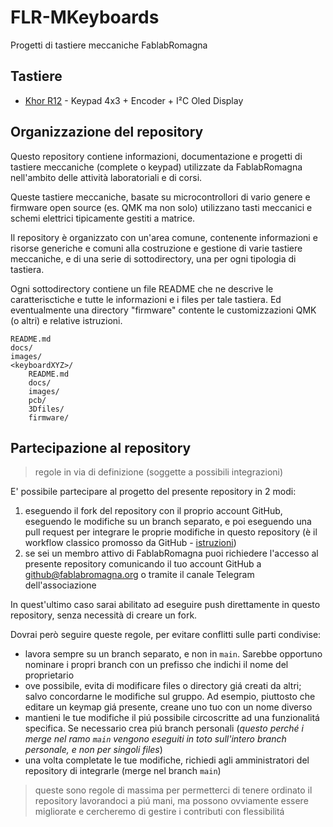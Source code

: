 # FLR-MKeyboards

Progetti di tastiere meccaniche FablabRomagna


## Tastiere

- [Khor R12](khor_r12/) - Keypad 4x3 + Encoder +  I²C Oled Display 
## Organizzazione del repository

Questo repository contiene informazioni, documentazione e progetti di tastiere meccaniche (complete o keypad) utilizzate da FablabRomagna nell'ambito delle attività laboratoriali e di corsi.

Queste tastiere meccaniche, basate su microcontrollori di vario genere e firmware open source (es. QMK ma non solo) utilizzano tasti meccanici e schemi elettrici tipicamente gestiti a matrice.

Il repository è organizzato con un'area comune, contenente informazioni e risorse generiche e comuni alla costruzione e gestione di varie tastiere meccaniche, e di una serie di sottodirectory, una per ogni tipologia di tastiera.

Ogni sottodirectory contiene un file README che ne descrive le caratterisctiche e tutte le informazioni e i files per tale tastiera. Ed eventualmente una directory "firmware" contente le customizzazioni QMK (o altri) e relative istruzioni.

```
README.md
docs/
images/
<keyboardXYZ>/
    README.md
    docs/
    images/
    pcb/
    3Dfiles/
    firmware/

```





## Partecipazione al repository

> regole in via di definizione (soggette a possibili integrazioni)

E' possibile partecipare al progetto del presente repository in 2 modi:

1. eseguendo il fork del repository con il proprio account GitHub, eseguendo le modifiche su un branch separato, e poi eseguendo una pull request per integrare le proprie modifiche in questo repository (è il workflow classico promosso da GitHub - [istruzioni](https://docs.github.com/en/get-started/exploring-projects-on-github/contributing-to-a-project))
2. se sei un membro attivo di FablabRomagna puoi richiedere l'accesso al presente repository comunicando il tuo account GitHub a github@fablabromagna.org o tramite il canale Telegram dell'associazione

In quest'ultimo caso sarai abilitato ad eseguire push direttamente in questo repository, senza necessità di creare un fork.

Dovrai però seguire queste regole, per evitare conflitti sulle parti condivise:
- lavora sempre su un branch separato, e non in `main`. Sarebbe opportuno nominare i propri branch con un prefisso che indichi il nome del proprietario
- ove possibile, evita di modificare files o directory giá creati da altri; salvo concordarne le modifiche sul gruppo. Ad esempio, piuttosto che editare un keymap giá presente, creane uno tuo con un nome diverso
- mantieni le tue modifiche il piú possibile circoscritte ad una funzionalitá specifica. Se necessario crea piú branch personali (_questo perché i merge nel ramo `main` vengono eseguiti in toto sull'intero branch personale, e non per singoli files_)
- una volta completate le tue modifiche, richiedi agli amministratori del repository di integrarle (merge nel branch `main`)

> queste sono regole di massima per permetterci di tenere ordinato il repository lavorandoci a piú mani, ma possono ovviamente essere migliorate e cercheremo di gestire i contributi con flessibilitá
